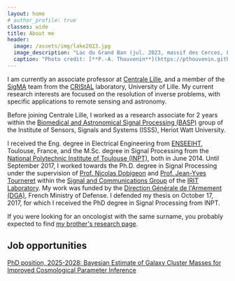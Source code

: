 ```yaml
---
layout: home
# author_profile: true
classes: wide
title: About me
header:
  image: /assets/img/lake2023.jpg
  image_description: "Lac du Grand Ban (jul. 2023, massif des Cerces, France)"
  caption: "Photo credit: [**P.-A. Thouvenin**](https://pthouvenin.github.io)"
---
```


I am currently an associate professor at [Centrale Lille](https://centralelille.fr/), and a member of the [SigMA](https://www.cristal.univ-lille.fr/?rubrique27&eid=30) team from the [CRIStAL](https://www.cristal.univ-lille.fr/) laboratory, University of Lille. My current research interests are focused on the resolution of inverse problems, with specific applications to remote sensing and astronomy.

<!-- About Me -->
Before joining Centrale Lille, I worked as a research associate for 2 years within the [Biomedical and Astronomical Signal Processing (BASP)](https://www.hw.ac.uk/schools/engineering-physical-sciences/institutes/sensors-signals-systems/basp.htm) group of the Institute of Sensors, Signals and
Systems (ISSS), Heriot Watt University.

I received the Eng. degree in Electrical Engineering from [ENSEEIHT](http://www.enseeiht.fr/en/index.html), Toulouse, France, and the M.Sc. degree in Signal Processing from the [National Polytechnic Institute of Toulouse (INPT)](http://www.inp-toulouse.fr/), both in June 2014. Until September 2017, I worked towards the Ph.D. degree in Signal Processing under the supervision of [Prof. Nicolas Dobigeon](http://dobigeon.perso.enseeiht.fr/) and [Prof. Jean-Yves Tourneret](http://tourneret.perso.enseeiht.fr/) within the [Signal and Communications Group](http://sc.enseeiht.fr/) of the [IRIT Laboratory](https://www.irit.fr/?lang=en). My work was funded by the [Direction Générale de l'Armement (DGA)](http://www.defense.gouv.fr/dga), French Ministry of Defense. I defended my thesis on October 17, 2017, for which I received the PhD degree in Signal Processing from INPT.

If you were looking for an oncologist with the same surname, you probably expected to find [my brother's research page](https://www.researchgate.net/profile/Jonathan-Thouvenin-3).

## Job opportunities

[PhD position, 2025-2028: Bayesian Estimate of Galaxy Cluster Masses for Improved Cosmological Parameter Inference](assets/pdfs/phd_bayesian_inference_for_cosmology_2025.pdf)

<!-- None at the moment. --> 
<!-- - [x-year post-doc offer in ...](assets/pdfs/x.pdf)

<div align="middle" style="margin-top: 50px">
  <a href="https://centralelille.fr/"><img class='logo' alt="logo_centrale" src="assets/images/logo_centrale.png" align="bottom" style="width:270px;height:90px;"></a>

  <a href="http://www.cnrs.fr/en"><img class='logo' alt="logo_cnrs" src="assets/images/logo_cnrs.png" align="bottom" style="width:100px;height:100px;"></a>

  <a href="https://www.cristal.univ-lille.fr/en"><img class='logo' alt="logo_cristal" src="assets/images/logo_cristal.png" align="bottom" style="width:260px;height:90px;"></a>

  <a href="https://www.univ-lille.fr/home/"> <img class='logo' alt="logo_Lille1" src="assets/images/logo_ulille.png" align="bottom" style="width:270px;height:90px;"></a>
</div>

<!-- Contact -->
<!-- ## Contact

<table border="0" cellpadding="0" cellspacing="0" width="95%">
  <tbody>
    <tr>
      <td valign="top"> Cité scientifique<br />
        CS 20048<br />
        59651 Villeneuve d'Ascq cedex<br />
        FRANCE.
      </td>
    </tr>
  </tbody>
</table> -->
